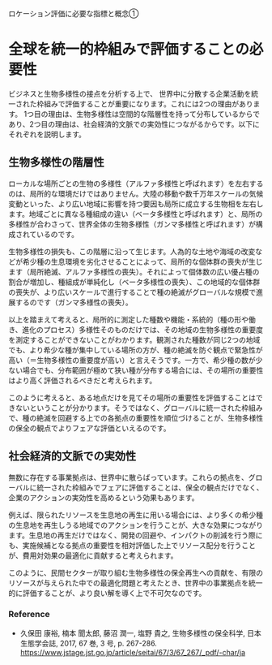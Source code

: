 ロケーション評価に必要な指標と概念①

# 全球を統一的枠組みで評価することの必要性

ビジネスと生物多様性の接点を分析する上で、
世界中に分散する企業活動を統一された枠組みで評価することが重要になります。これには2つの理由があります。
1つ目の理由は、生物多様性は空間的な階層性を持って分布しているからであり、2つ目の理由は、社会経済的文脈での実効性につながるからです。以下にそれぞれを説明します。

## 生物多様性の階層性

ローカルな場所ごとの生物の多様性（アルファ多様性と呼ばれます）を左右するのは、局所的な環境だけではありません。大陸の移動や数千万年スケールの気候変動といった、より広い地域に影響を持つ要因も局所に成立する生物相を左右します。地域ごとに異なる種組成の違い（ベータ多様性と呼ばれます）と、局所の多様性が合わさって、世界全体の生物多様性（ガンマ多様性と呼ばれます）が構成されているのです。  

生物多様性の損失も、この階層に沿って生じます。人為的な土地や海域の改変などが希少種の生息環境を劣化させることによって、局所的な個体群の喪失が生じます（局所絶滅、アルファ多様性の喪失）。それによって個体数の広い優占種の割合が増加し、種組成が単純化し（ベータ多様性の喪失）、この地域的な個体群の喪失が、より広いスケールで進行することで種の絶滅がグローバルな規模で進展するのです（ガンマ多様性の喪失）。  

以上を踏まえて考えると、局所的に測定した種数や機能・系統的（種の形や働き、進化のプロセス）多様性そのものだけでは、その地域の生物多様性の重要度を測定することができないことがわかります。観測された種数が同じ2つの地域でも、より希少な種が集中している場所の方が、種の絶滅を防ぐ観点で緊急性が高い（＝生物多様性の重要度が高い）と言えそうです。一方で、希少種の数が少ない場合でも、分布範囲が極めて狭い種が分布する場合には、その場所の重要性はより高く評価されるべきだと考えられます。  

このように考えると、ある地点だけを見てその場所の重要性を評価することはできないということが分かります。そうではなく、グローバルに統一された枠組みで、種の絶滅を回避する上での各拠点の重要性を順位づけることが、生物多様性の保全の観点でよりフェアな評価といえるのです。


## 社会経済的文脈での実効性

無数に存在する事業拠点は、世界中に散らばっています。これらの拠点を、グローバルに統一された枠組みでフェアに評価することは、保全の観点だけでなく、企業のアクションの実効性を高めるという効果もあります。  

例えば、限られたリソースを生息地の再生に用いる場合には、より多くの希少種の生息地を再生しうる地域でのアクションを行うことが、大きな効果につながります。生息地の再生だけではなく、開発の回避や、インパクトの削減を行う際にも、実施候補となる拠点の重要性を相対評価した上でリソース配分を行うことが、費用対効果の最適化に貢献すると考えられます。  

このように、民間セクターが取り組む生物多様性の保全再生への貢献を、有限のリソースが与えられた中での最適化問題と考えたとき、世界中の事業拠点を統一的に評価することが、より良い解を導く上で不可欠なのです。



### Reference

- 久保田 康裕, 楠本 聞太郎, 藤沼 潤一, 塩野 貴之, 生物多様性の保全科学, 日本生態学会誌, 2017, 67 巻, 3 号, p. 267-286.  https://www.jstage.jst.go.jp/article/seitai/67/3/67_267/_pdf/-char/ja